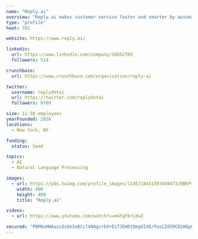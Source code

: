 ```yaml
---
name: "Reply.ai"
overview: "Reply.ai makes customer service faster and smarter by automating repetitive processes and delivering instant and personalized attention on messaging channels."
type: "profile"
heat: 702

website: https://www.reply.ai/

linkedin:
  url: https://www.linkedin.com/company/10652705
  followers: 514

crunchbase:
  url: https://www.crunchbase.com/organization/reply-ai

twitter:
  username: replydotai
  url: https://twitter.com/replydotai
  followers: 6769

size: 11-50 employees
yearFounded: 2016
locations:
  - New York, NY

funding:
  status: Seed

topics:
  - AI
  - Natural Language Processing

images:
  - url: https://pbs.twimg.com/profile_images/1145718451593449473/BBKPslWQ_400x400.png
    width: 400
    height: 400
    title: "Reply.ai"

videos:
  - url: https://www.youtube.com/watch?v=m4FgFkrL0wI

secured: "PBM0uHWAazcOz6m1e8CclVNAgc+kX+EiT3EWOtDmgOIXD/FwsCZdS9CDSH6pCly8gd9EhfygKHfSgZxw2UeiYUsBJWIILxhwH1d2VGAIqCSwAb7UVuQr/7gizm0IXlvSNv3jGD3tAZw/UR4SDUDUBMDMSZ+QlO1ANl0GwkYMMmuJrea9DiqEce2Dd6SzALqjEXkNq/a9RBryJlv327KqrAMoYTRRZsBMgzbD03FeVw7Jh3Qxoo9Z0RfqWWl7zFhf0bO9GB8+EdTtgXZCSVu9R+rYvvGLSy5uJ0Xf00vRDWLMT6BYFTf5ZdLQAbUiIvtB;i17X4UdU492f6SPwVTMXIA=="
---
```


